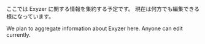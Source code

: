 ここでは Exyzer に関する情報を集約する予定です。 現在は何方でも編集できる様になっています。

We plan to aggregate information about Exyzer here. Anyone can edit currently.